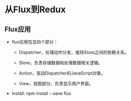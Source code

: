 # 从Flux到Redux

## Flux应用

  + flux应用包含四个部分：

    - Dispatcher，处理动作分发，维持Store之间的依赖关系。

    - Store，负责存储数据和处理数据相关逻辑。

    - Action，驱动Dispatcher的JavaScript对象。

    - View，视图部分，负责显示用户界面。

  + Install: npm install --save flux
